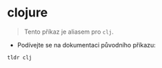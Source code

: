 # clojure

> Tento příkaz je aliasem pro `clj`.

- Podívejte se na dokumentaci původního příkazu:

`tldr clj`
